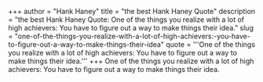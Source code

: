 +++
author = "Hank Haney"
title = "the best Hank Haney Quote"
description = "the best Hank Haney Quote: One of the things you realize with a lot of high achievers: You have to figure out a way to make things their idea."
slug = "one-of-the-things-you-realize-with-a-lot-of-high-achievers:-you-have-to-figure-out-a-way-to-make-things-their-idea"
quote = '''One of the things you realize with a lot of high achievers: You have to figure out a way to make things their idea.'''
+++
One of the things you realize with a lot of high achievers: You have to figure out a way to make things their idea.
